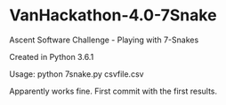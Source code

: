 # VanHackathon-4.0-7Snake
Ascent Software Challenge - Playing with 7-Snakes

Created in Python 3.6.1

Usage: python 7snake.py csvfile.csv

Apparently works fine. First commit with the first results.

